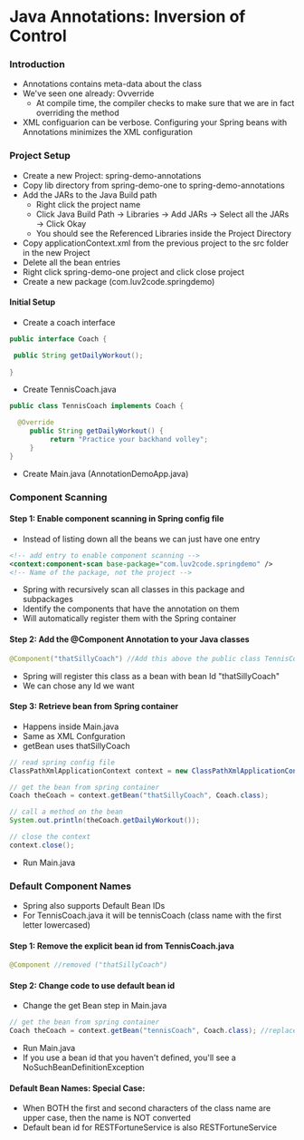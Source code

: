 # Java Annotations: Inversion of Control

### Introduction
* Annotations contains meta-data about the class
* We've seen one already: Ovverride
  * At compile time, the compiler checks to make sure that we are in fact overriding the method
* XML configuarion can be verbose. Configuring your Spring beans with Annotations minimizes the XML configuration

### Project Setup
* Create a new Project: spring-demo-annotations
* Copy lib directory from spring-demo-one to spring-demo-annotations
* Add the JARs to the Java Build path
  * Right click the project name
  * Click Java Build Path -> Libraries -> Add JARs -> Select all the JARs -> Click Okay
  * You should see the Referenced Libraries inside the Project Directory
* Copy applicationContext.xml from the previous project to the src folder in the new Project
* Delete all the bean entries
* Right click spring-demo-one project and click close project
* Create a new package (com.luv2code.springdemo)

#### Initial Setup
* Create a coach interface
```java
public interface Coach {

 public String getDailyWorkout();
	
}
```
* Create TennisCoach.java
```java
public class TennisCoach implements Coach {

  @Override
	 public String getDailyWorkout() {
		  return "Practice your backhand volley";
	 }
}
```
* Create Main.java (AnnotationDemoApp.java)

### Component Scanning

#### Step 1: Enable component scanning in Spring config file
* Instead of listing down all the beans we can just have one entry
```xml
<!-- add entry to enable component scanning -->
<context:component-scan base-package="com.luv2code.springdemo" />
<!-- Name of the package, not the project -->
```
* Spring with recursively scan all classes in this package and subpackages
* Identify the components that have the annotation on them
* Will automatically register them with the Spring container

#### Step 2: Add the @Component Annotation to your Java classes 
```java
@Component("thatSillyCoach") //Add this above the public class TennisCoach implements line
```
* Spring will register this class as a bean with bean Id "thatSillyCoach"
* We can chose any Id we want

#### Step 3: Retrieve bean from Spring container
* Happens inside Main.java
* Same as XML Confguration
* getBean uses thatSillyCoach
```java
// read spring config file
ClassPathXmlApplicationContext context = new ClassPathXmlApplicationContext("applicationContext.xml");

// get the bean from spring container
Coach theCoach = context.getBean("thatSillyCoach", Coach.class);

// call a method on the bean
System.out.println(theCoach.getDailyWorkout());

// close the context
context.close();
```
* Run Main.java

### Default Component Names
* Spring also supports Default Bean IDs
* For TennisCoach.java it will be tennisCoach (class name with the first letter lowercased)

#### Step 1: Remove the explicit bean id from TennisCoach.java
```java
@Component //removed ("thatSillyCoach")
```

#### Step 2: Change code to use default bean id
* Change the get Bean step in Main.java
```java
// get the bean from spring container
Coach theCoach = context.getBean("tennisCoach", Coach.class); //replaced "thatSillyCoach" with "tennisCoach"
```
* Run Main.java
* If you use a bean id that you haven't defined, you'll see a NoSuchBeanDefinitionException

#### Default Bean Names: Special Case:
* When BOTH the first and second characters of the class name are upper case, then the name is NOT converted
* Default bean id for RESTFortuneService is also RESTFortuneService
